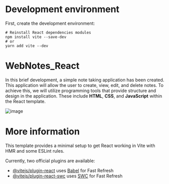 # Development environment

First, create the development environment:
```
# Reinstall React dependencies modules
npm install vite --save-dev
# or
yarn add vite --dev
```

# WebNotes_React
In this brief development, a simple note taking application has been created. This application will allow the user to create, view, edit, and delete notes. To achieve this, we will utilize programming tools that provide structure and design in the application. These include **HTML**, **CSS**, and **JavaScript** within the React template. 

![image](https://github.com/Adr4563/WebNotes-React/assets/135796378/768ac8cf-b3c3-48c3-9e25-89c2a1c7405a)

# More information 

This template provides a minimal setup to get React working in Vite with HMR and some ESLint rules.

Currently, two official plugins are available:

- [@vitejs/plugin-react](https://github.com/vitejs/vite-plugin-react/blob/main/packages/plugin-react/README.md) uses [Babel](https://babeljs.io/) for Fast Refresh
- [@vitejs/plugin-react-swc](https://github.com/vitejs/vite-plugin-react-swc) uses [SWC](https://swc.rs/) for Fast Refresh
